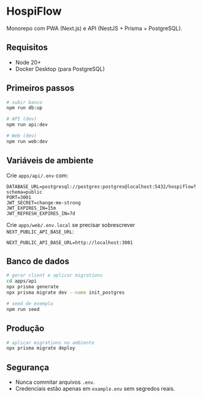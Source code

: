 # HospiFlow

Monorepo com PWA (Next.js) e API (NestJS + Prisma + PostgreSQL).

## Requisitos
- Node 20+
- Docker Desktop (para PostgreSQL)

## Primeiros passos
```bash
# subir banco
npm run db:up

# API (dev)
npm run api:dev

# Web (dev)
npm run web:dev
```

## Variáveis de ambiente
Crie `apps/api/.env` com:
```
DATABASE_URL=postgresql://postgres:postgres@localhost:5432/hospiflow?schema=public
PORT=3001
JWT_SECRET=change-me-strong
JWT_EXPIRES_IN=15m
JWT_REFRESH_EXPIRES_IN=7d
```
Crie `apps/web/.env.local` se precisar sobrescrever `NEXT_PUBLIC_API_BASE_URL`:
```
NEXT_PUBLIC_API_BASE_URL=http://localhost:3001
```

## Banco de dados
```bash
# gerar client e aplicar migrations
cd apps/api
npx prisma generate
npx prisma migrate dev --name init_postgres

# seed de exemplo
npm run seed
```

## Produção
```bash
# aplicar migrations no ambiente
npx prisma migrate deploy
```

## Segurança
- Nunca commitar arquivos `.env`.
- Credenciais estão apenas em `example.env` sem segredos reais.
